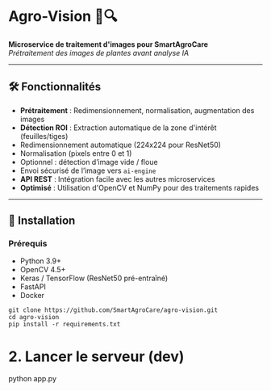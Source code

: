 # Agro-Vision 🌿🔍  
**Microservice de traitement d'images pour SmartAgroCare**  
*Prétraitement des images de plantes avant analyse IA*

---

## 🛠️ Fonctionnalités
- **Prétraitement** : Redimensionnement, normalisation, augmentation des images
- **Détection ROI** : Extraction automatique de la zone d'intérêt (feuilles/tiges)
- Redimensionnement automatique (224x224 pour ResNet50)
- Normalisation (pixels entre 0 et 1)
- Optionnel : détection d’image vide / floue
- Envoi sécurisé de l’image vers `ai-engine`
- **API REST** : Intégration facile avec les autres microservices
- **Optimisé** : Utilisation d'OpenCV et NumPy pour des traitements rapides

---

## 🚀 Installation
### Prérequis
- Python 3.9+
- OpenCV 4.5+
- Keras / TensorFlow (ResNet50 pré-entraîné)
- FastAPI
- Docker

```
git clone https://github.com/SmartAgroCare/agro-vision.git
cd agro-vision
pip install -r requirements.txt

```
# 2. Lancer le serveur (dev)
python app.py

